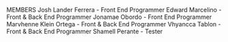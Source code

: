 MEMBERS
Josh Lander Ferrera - Front End Programmer
Edward Marcelino - Front & Back End Programmer
Jonamae Obordo - Front End Programmer
Marvhenne Klein Ortega - Front & Back End Programmer
Vhyancca Tablon - Front & Back End Programmer
Shamell Perante - Tester
